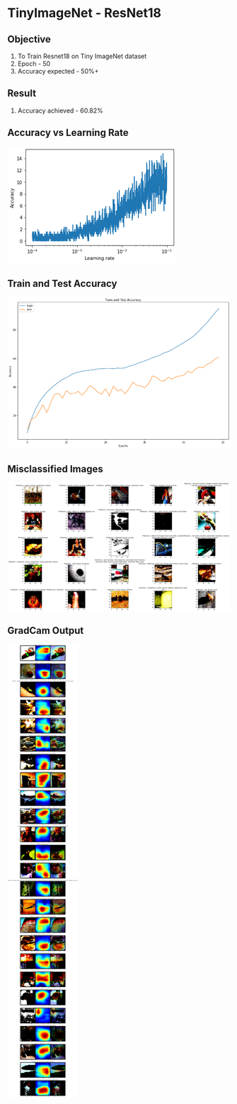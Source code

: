 # TinyImageNet - ResNet18

## Objective
1. To Train Resnet18 on Tiny ImageNet dataset
2. Epoch - 50
3. Accuracy expected - 50%+

## Result
1. Accuracy achieved - 60.82%

## Accuracy vs Learning Rate
![Acc LR](https://github.com/santhiya-v/EVA/blob/master/S12/tinyImagenet/acc_lr.png)

## Train and Test Accuracy
![train test accuracy](https://github.com/santhiya-v/EVA/blob/master/S12/tinyImagenet/train_test_acc.png)

## Misclassified Images
![Misclassified](https://github.com/santhiya-v/EVA/blob/master/S12/tinyImagenet/misclassified.png)

## GradCam Output
![Grad Cam](https://github.com/santhiya-v/EVA/blob/master/S12/tinyImagenet/gradCAM.png)
